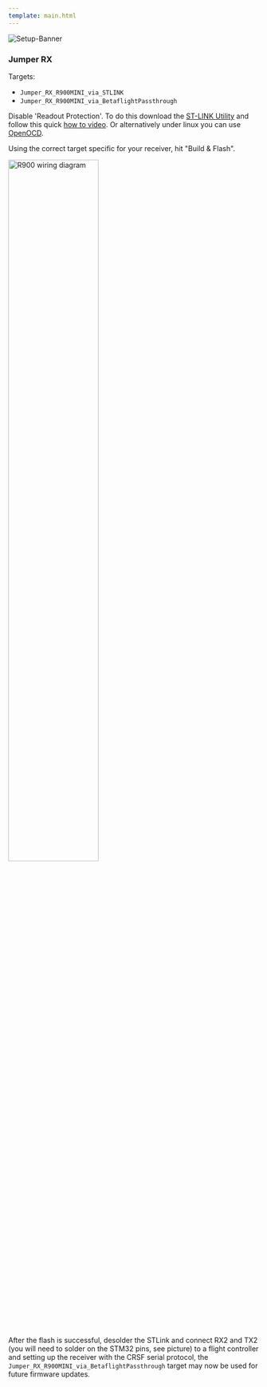 ```yaml
---
template: main.html
---
```


![Setup-Banner](https://raw.githubusercontent.com/ExpressLRS/ExpressLRS-hardware/master/img/quick-start.png)

### Jumper RX 

Targets: 

- `Jumper_RX_R900MINI_via_STLINK`
- `Jumper_RX_R900MINI_via_BetaflightPassthrough`

Disable 'Readout Protection'. To do this download the [ST-LINK Utility](https://www.st.com/en/development-tools/stsw-link004.html) and follow this quick [how to video](https://youtu.be/SEYQ1HpRmk0). Or alternatively under linux you can use <a href="/software/open-ocd">OpenOCD</a>.

Using the correct target specific for your receiver, hit "Build & Flash".

<img src="https://raw.githubusercontent.com/ExpressLRS/ExpressLRS-hardware/master/img/r900mini-rx/r900mini-side2-closeup.jpg" width = "60%" alt = "R900 wiring diagram">

After the flash is successful, desolder the STLink and connect RX2 and TX2 (you will need to solder on the STM32 pins, see picture) to a flight controller and setting up the receiver with the CRSF serial protocol, the `Jumper_RX_R900MINI_via_BetaflightPassthrough` target may now be used for future firmware updates.

